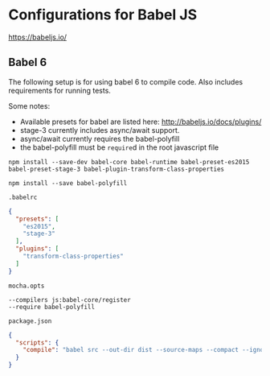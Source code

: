 # Configurations for Babel JS

https://babeljs.io/

## Babel 6

The following setup is for using babel 6 to compile code. Also includes requirements for running tests.

Some notes:
- Available presets for babel are listed here: http://babeljs.io/docs/plugins/
- stage-3 currently includes async/await support.
- async/await currently requires the babel-polyfill
- the babel-polyfill must be `require`d in the root javascript file

`npm install --save-dev babel-core babel-runtime babel-preset-es2015 babel-preset-stage-3 babel-plugin-transform-class-properties`

`npm install --save babel-polyfill`

`.babelrc`
```json
{
  "presets": [
    "es2015",
    "stage-3"
  ],
  "plugins": [
    "transform-class-properties"
  ]
}
```

`mocha.opts`
```
--compilers js:babel-core/register
--require babel-polyfill
```

`package.json`
```json
{
  "scripts": {
    "compile": "babel src --out-dir dist --source-maps --compact --ignore **/*specs.js"
  }
}
```
